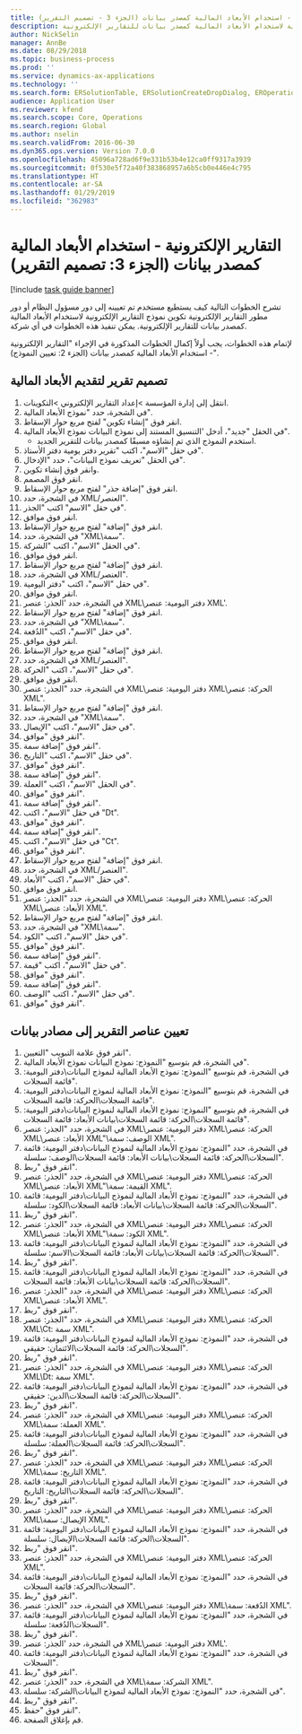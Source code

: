```yaml
---
title: التقارير الإلكترونية - استخدام الأبعاد المالية كمصدر بيانات (الجزء 3 - تصميم التقرير)
description: تشرح الخطوات التالية كيف يستطيع مستخدم تم تعيينه إلى دور مسؤول النظام أو دور مطور التقارير الإلكترونية تكوين نموذج التقارير الإلكترونية لاستخدام الأبعاد المالية كمصدر بيانات للتقارير الإلكترونية.
author: NickSelin
manager: AnnBe
ms.date: 08/29/2018
ms.topic: business-process
ms.prod: ''
ms.service: dynamics-ax-applications
ms.technology: ''
ms.search.form: ERSolutionTable, ERSolutionCreateDropDialog, EROperationDesigner, ERComponentTypeDropDialog
audience: Application User
ms.reviewer: kfend
ms.search.scope: Core, Operations
ms.search.region: Global
ms.author: nselin
ms.search.validFrom: 2016-06-30
ms.dyn365.ops.version: Version 7.0.0
ms.openlocfilehash: 45096a728ad6f9e331b53b4e12ca0ff9317a3939
ms.sourcegitcommit: 0f530e5f72a40f383868957a6b5cb0e446e4c795
ms.translationtype: HT
ms.contentlocale: ar-SA
ms.lasthandoff: 01/29/2019
ms.locfileid: "362983"
---
```

# <a name="er-use-financial-dimensions-as-a-data-source-part-3-design-the-report"></a>التقارير الإلكترونية - استخدام الأبعاد المالية كمصدر بيانات (الجزء 3: تصميم التقرير)

[!include [task guide banner](../../includes/task-guide-banner.md)]

تشرح الخطوات التالية كيف يستطيع مستخدم تم تعيينه إلى دور مسؤول النظام أو دور مطور التقارير الإلكترونية تكوين نموذج التقارير الإلكترونية لاستخدام الأبعاد المالية كمصدر بيانات للتقارير الإلكترونية. يمكن تنفيذ هذه الخطوات في أي شركة.

لإتمام هذه الخطوات، يجب أولاً إكمال الخطوات المذكورة في الإجراء "التقارير الإلكترونية - استخدام الأبعاد المالية كمصدر بيانات (الجزء 2: تعيين النموذج)‬".


## <a name="design-a-report-to-present-financial-dimensions"></a>تصميم تقرير لتقديم الأبعاد المالية
1. انتقل إلى إدارة المؤسسة >إعداد التقارير الإلكتروني >التكوينات.
2. في الشجرة، حدد "نموذج الأبعاد المالية".
3. انقر فوق "إنشاء تكوين" لفتح مربع حوار الإسقاط‬.
4. في الحقل "جديد"، أدخل 'التنسيق المستند إلى نموذج البيانات نموذج الأبعاد المالية".
    * استخدم النموذج الذي تم إنشاؤه مسبقًا كمصدر بيانات للتقرير الجديد.  
5. في حقل "الاسم"، اكتب "تقرير دفتر يومية دفتر الأستاذ‬".
6. في الحقل "تعريف نموذج البيانات"، حدد "الإدخال".
7. وانقر فوق إنشاء تكوين.
8. انقر فوق المصمم.
9. انقر فوق "إضافة جذر" لفتح مربع حوار الإسقاط‬.
10. في الشجرة، حدد XML/العنصر".
11. في حقل "الاسم" اكتب "الجذر‬".
12. انقر فوق موافق.
13. انقر فوق "إضافة" لفتح مربع حوار الإسقاط‬.
14. في الشجرة، حدد "XML\سمة".
15. في الحقل "الاسم"، اكتب "الشركة".
16. انقر فوق موافق.
17. انقر فوق "إضافة" لفتح مربع حوار الإسقاط‬.
18. في الشجرة، حدد XML/العنصر".
19. في حقل "الاسم"، اكتب "دفتر اليومية".
20. انقر فوق موافق.
21. في الشجرة، حدد 'الجذر: عنصر XML\دفتر اليومية: عنصر XML'.
22. انقر فوق "إضافة" لفتح مربع حوار الإسقاط‬.
23. في الشجرة، حدد "XML\سمة".
24. في حقل "الاسم"، اكتب "الدُفعة".
25. انقر فوق موافق.
26. انقر فوق "إضافة" لفتح مربع حوار الإسقاط‬.
27. في الشجرة، حدد XML/العنصر".
28. في حقل "الاسم"، اكتب "الحركة".
29. انقر فوق موافق.
30. في الشجرة، حدد "الجذر: عنصر XML\دفتر اليومية: عنصر XML\الحركة: عنصر XML".
31. انقر فوق "إضافة" لفتح مربع حوار الإسقاط‬.
32. في الشجرة، حدد "XML\سمة".
33. في حقل "الاسم"، اكتب "الإيصال".
34. انقر فوق "موافق".
35. انقر فوق "إضافة سمة".
36. في حقل "الاسم"، اكتب "التاريخ".
37. انقر فوق "موافق".
38. انقر فوق "إضافة سمة".
39. في الحقل "الاسم"، اكتب "العملة".
40. انقر فوق "موافق".
41. انقر فوق "إضافة سمة".
42. في حقل "الاسم"، اكتب "Dt".
43. انقر فوق "موافق".
44. انقر فوق "إضافة سمة".
45. في حقل "الاسم"، اكتب "Ct".
46. انقر فوق "موافق".
47. انقر فوق "إضافة" لفتح مربع حوار الإسقاط‬.
48. في الشجرة، حدد XML/العنصر".
49. في حقل "الاسم"، اكتب "الأبعاد".
50. انقر فوق موافق.
51. في الشجرة، حدد "الجذر: عنصر XML\دفتر اليومية: عنصر XML\الحركة: عنصر XML\الأبعاد: عنصر XML".
52. انقر فوق "إضافة" لفتح مربع حوار الإسقاط‬.
53. في الشجرة، حدد "XML\سمة".
54. في حقل "الاسم"، اكتب "الكود".
55. انقر فوق "موافق".
56. انقر فوق "إضافة سمة".
57. في حقل "الاسم"، اكتب "قيمة".
58. انقر فوق "موافق".
59. انقر فوق "إضافة سمة".
60. في حقل "الاسم"، اكتب "الوصف".
61. انقر فوق "موافق".

## <a name="map-report-elements-to-data-sources"></a>تعيين عناصر التقرير إلى مصادر بيانات
1. انقر فوق علامة التبويب "التعيين".
2. في الشجرة، قم بتوسيع "النموذج: نموذج البيانات نموذج الأبعاد المالية".
3. في الشجرة، قم بتوسيع "النموذج: نموذج الأبعاد المالية لنموذج البيانات\دفتر اليومية: قائمة السجلات".
4. في الشجرة، قم بتوسيع "النموذج: نموذج الأبعاد المالية لنموذج البيانات\دفتر اليومية: قائمة السجلات\الحركة: قائمة السجلات".
5. في الشجرة، قم بتوسيع "النموذج: نموذج الأبعاد المالية لنموذج البيانات\دفتر اليومية: قائمة السجلات\الحركة: قائمة السجلات\بيانات الأبعاد: قائمة السجلات".
6. في الشجرة، حدد "الجذر: عنصر XML\دفتر اليومية: عنصر XML\الحركة: عنصر XML\الأبعاد: عنصر XML"\الوصف: سمة XML".
7. في الشجرة، حدد "النموذج: نموذج الأبعاد المالية لنموذج البيانات\دفتر اليومية: قائمة السجلات\الحركة: قائمة السجلات\بيانات الأبعاد: قائمة السجلات\الوصف: سلسلة".
8. انقر فوق "ربط".
9. في الشجرة، حدد "الجذر: عنصر XML\دفتر اليومية: عنصر XML\الحركة: عنصر XML\الأبعاد: عنصر XML"\القيمة: سمة XML".
10. في الشجرة، حدد "النموذج: نموذج الأبعاد المالية لنموذج البيانات\دفتر اليومية: قائمة السجلات\الحركة: قائمة السجلات\بيانات الأبعاد: قائمة السجلات\الكود: سلسلة".
11. انقر فوق "ربط".
12. في الشجرة، حدد "الجذر: عنصر XML\دفتر اليومية: عنصر XML\الحركة: عنصر XML\الأبعاد: عنصر XML"\الكود: سمة XML".
13. في الشجرة، حدد "النموذج: نموذج الأبعاد المالية لنموذج البيانات\دفتر اليومية: قائمة السجلات\الحركة: قائمة السجلات\بيانات الأبعاد: قائمة السجلات\الاسم: سلسلة".
14. انقر فوق "ربط".
15. في الشجرة، حدد "النموذج: نموذج الأبعاد المالية لنموذج البيانات\دفتر اليومية: قائمة السجلات\الحركة: قائمة السجلات\بيانات الأبعاد: قائمة السجلات".
16. في الشجرة، حدد "الجذر: عنصر XML\دفتر اليومية: عنصر XML\الحركة: عنصر XML\الأبعاد: عنصر XML".
17. انقر فوق "ربط".
18. في الشجرة، حدد "الجذر: عنصر XML\دفتر اليومية: عنصر XML\الحركة: عنصر XML\Ct: سمة XML".
19. في الشجرة، حدد "النموذج: نموذج الأبعاد المالية لنموذج البيانات\دفتر اليومية: قائمة السجلات\الحركة: قائمة السجلات\الائتمان: حقيقي‬".
20. انقر فوق "ربط".
21. في الشجرة، حدد "الجذر: عنصر XML\دفتر اليومية: عنصر XML\الحركة: عنصر XML\Dt: سمة XML".
22. في الشجرة، حدد "النموذج: نموذج الأبعاد المالية لنموذج البيانات\دفتر اليومية: قائمة السجلات\الحركة: قائمة السجلات\الدين: حقيقي‬".
23. انقر فوق "ربط".
24. في الشجرة، حدد "الجذر: عنصر XML\دفتر اليومية: عنصر XML\الحركة: عنصر XML\العملة: سمة XML".
25. في الشجرة، حدد "النموذج: نموذج الأبعاد المالية لنموذج البيانات\دفتر اليومية: قائمة السجلات\الحركة: قائمة السجلات\العملة: سلسلة".
26. انقر فوق "ربط".
27. في الشجرة، حدد "الجذر: عنصر XML\دفتر اليومية: عنصر XML\الحركة: عنصر XML\التاريخ: سمة XML".
28. في الشجرة، حدد "النموذج: نموذج الأبعاد المالية لنموذج البيانات\دفتر اليومية: قائمة السجلات\الحركة: قائمة السجلات\التاريخ: التاريخ".
29. انقر فوق "ربط".
30. في الشجرة، حدد "الجذر: عنصر XML\دفتر اليومية: عنصر XML\الحركة: عنصر XML\الإيصال: سمة XML".
31. في الشجرة، حدد "النموذج: نموذج الأبعاد المالية لنموذج البيانات\دفتر اليومية: قائمة السجلات\الحركة: قائمة السجلات\الإيصال: سلسلة".
32. انقر فوق "ربط".
33. في الشجرة، حدد "الجذر: عنصر XML\دفتر اليومية: عنصر XML\الحركة: عنصر XML".
34. في الشجرة، حدد "النموذج: نموذج الأبعاد المالية لنموذج البيانات\دفتر اليومية: قائمة السجلات\الحركة: قائمة السجلات".
35. انقر فوق "ربط".
36. في الشجرة، حدد "الجذر: عنصر XML\دفتر اليومية: عنصر XML\الدُفعة: سمة XML".
37. في الشجرة، حدد "النموذج: نموذج الأبعاد المالية لنموذج البيانات\دفتر اليومية: قائمة السجلات\الدُفعة: سلسلة".
38. انقر فوق "ربط".
39. في الشجرة، حدد 'الجذر: عنصر XML\دفتر اليومية: عنصر XML'.
40. في الشجرة، حدد "النموذج: نموذج الأبعاد المالية لنموذج البيانات\دفتر اليومية: قائمة السجلات".
41. انقر فوق "ربط".
42. في الشجرة، حدد "الجذر: عنصر XML\الشركة: سمة XML".
43. في الشجرة، حدد "النموذج: نموذج الأبعاد المالية لنموذج البيانات\الشركة: سلسلة".
44. انقر فوق "ربط".
45. انقر فوق "حفظ".
46. قم بإغلاق الصفحة.

